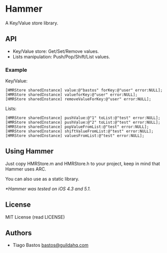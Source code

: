 # Hammer #

A Key/Value store library.

## API ##

* Key/Value store: Get/Set/Remove values.
* Lists manipulation: Push/Pop/Shift/List values.  

### Example ###

Key/Value:

    [HMRStore sharedInstance] value:@"bastos" forKey:@"user" error:NULL];
    [HMRStore sharedInstance] valueforKey:@"user" error:NULL];
    [HMRStore sharedInstance] removeValueForKey:@"user" error:NULL];

Lists:

    [HMRStore sharedInstance] pushValue:@"1" toList:@"test" error:NULL];
    [HMRStore sharedInstance] pushValue:@"2" toList:@"test" error:NULL];    
    [HMRStore sharedInstance] popValueFromList:@"test" error:NULL];
    [HMRStore sharedInstance] shiftValueFromList:@"test" error:NULL];    
    [HMRStore sharedInstance] valuesFromList:@"test" error:NULL];

## Using Hammer ##

Just copy  HMRStore.m and HMRStore.h to your project, keep in mind that Hammer uses ARC.

You can also use as a static library.

_*Hammer was tested on iOS 4.3 and 5.1._

## License ##

MIT License (read LICENSE)

## Authors ##

* Tiago Bastos <bastos@guildahq.com>